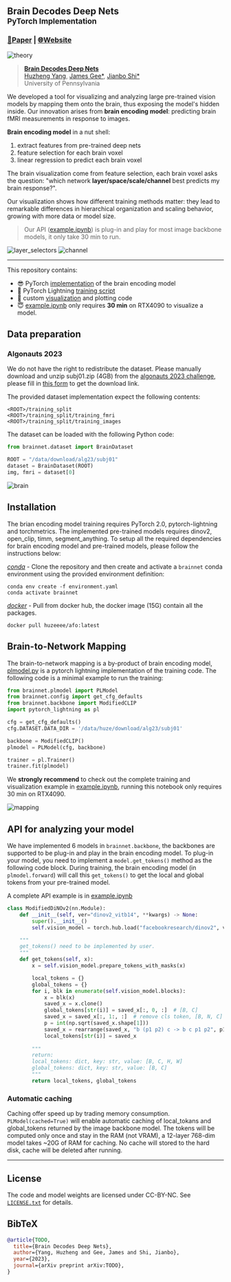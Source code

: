 
## Brain Decodes Deep Nets <br><sub> PyTorch Implementation</sub>


### [📄Paper](http://arxiv.org/abs/TODO) | [🌐Website](https://huzeyann.github.io/brain-decodes-deep-nets)

![theory](assets/brainnet.png)


> [**Brain Decodes Deep Nets**](http://arxiv.org/abs/TODO)<br>
> [Huzheng Yang](https://huzeyann.github.io/), [James Gee*](https://www.med.upenn.edu/apps/faculty/index.php/g5455356/p10656), [Jianbo Shi*](https://www.cis.upenn.edu/~jshi/)
> <br>University of Pennsylvania<br>

<!-- <details>
<summary>▶️Video</summary>
<iframe width="1932" height="881" src="https://www.youtube.com/embed/WX7V2O6SnN4" title="Brain Decodes Deep Nets" frameborder="0" allow="accelerometer; autoplay; clipboard-write; encrypted-media; gyroscope; picture-in-picture; web-share" allowfullscreen></iframe>
</details> -->



We developed a tool for visualizing and analyzing large pre-trained vision models by mapping them onto the brain, thus exposing the model's hidden inside. Our innovation arises from **brain encoding model**: predicting brain fMRI measurements in response to images.

**Brain encoding model** in a nut shell: 
1. extract features from pre-trained deep nets
2. feature selection for each brain voxel
3. linear regression to predict each brain voxel

The brain visualization come from feature selection, each brain voxel asks the question: "which network **layer/space/scale/channel** best predicts my brain response?".

Our visualization shows how different training methods matter: they lead to remarkable differences in hierarchical organization and scaling behavior, growing with more data or model size.

> Our API ([example.ipynb](example.ipynb)) is plug-in and play for most image backbone models, it only take 30 min to run.


![layer_selectors](assets/layer_selectors.png)
![channel](assets/channel_big.png)

---
This repository contains:

* 😎 PyTorch [implementation](brainnet/model.py) of the brain encoding model
* 🎸 PyTorch Lightning [training script](brainnet/plmodel.py)
* 🥁 custom [visualization](brainnet/plot_utils.py) and plotting code
* 😇 [example.ipynb](example.ipynb) only requires **30 min** on RTX4090 to visualize a model.



## Data preparation
### Algonauts 2023
We do not have the right to redistribute the dataset. Please manually download and unzip subj01.zip (4GB) from the [algonauts 2023 challenge](http://algonauts.csail.mit.edu/), please fill in [this form](https://docs.google.com/forms/d/e/1FAIpQLSehZkqZOUNk18uTjRTuLj7UYmRGz-OkdsU25AyO3Wm6iAb0VA/viewform
) to get the download link.

The provided dataset implementation expect the following contents:
```
<ROOT>/training_split
<ROOT>/training_split/training_fmri
<ROOT>/training_split/training_images
```

The dataset can be loaded with the following Python code:
```python
from brainnet.dataset import BrainDataset

ROOT = "/data/download/alg23/subj01"
dataset = BrainDataset(ROOT)
img, fmri = dataset[0]
```

![brain](assets/brain.gif)

## Installation
The brian encoding model training requires PyTorch 2.0, pytorch-lightning and torchmetrics. The implemented pre-trained models requires dinov2, open_clip, timm, segment_anything. To setup all the required dependencies for brain encoding model and pre-trained models, please follow the instructions below:

*[conda](https://docs.conda.io/projects/conda/en/latest/user-guide/getting-started.html)*  - Clone the repository and then create and activate a `brainnet` conda environment using the provided environment definition:

```shell
conda env create -f environment.yaml
conda activate brainnet
```

*[docker](https://docs.docker.com/get-docker/)* - Pull from docker hub, the docker image (15G) contain all the packages.

```shell
docker pull huzeeee/afo:latest
```

## Brain-to-Network Mapping
The brain-to-network mapping is a by-product of brain encoding model, [plmodel.py](brainnet/plmodel.py) is a pytorch lightning implementation of the training code. The following code is a minimal example to run the training:

```python
from brainnet.plmodel import PLModel
from brainnet.config import get_cfg_defaults
from brainnet.backbone import ModifiedCLIP
import pytorch_lightning as pl

cfg = get_cfg_defaults()
cfg.DATASET.DATA_DIR = '/data/huze/download/alg23/subj01'

backbone = ModifiedCLIP()
plmodel = PLModel(cfg, backbone)

trainer = pl.Trainer()
trainer.fit(plmodel)

```

We **strongly recommend** to check out the complete training and visualization example in [example.ipynb](example.ipynb), running this notebook only requires 30 min on RTX4090.

![mapping](assets/mapping.png)



## API for analyzing your model
We have implemented 6 models in `brainnet.backbone`, the backbones are supported to be plug-in and play in the brain encoding model. To plug-in your model, you need to implement a `model.get_tokens()` method as the following code block. During training, the brain encoding model (in `plmodel.forward`) will call this `get_tokens()` to get the local and global tokens from your pre-trained model.

A complete API example is in [example.ipynb](example.ipynb)
```python
class ModifiedDiNOv2(nn.Module):
    def __init__(self, ver="dinov2_vitb14", **kwargs) -> None:
        super().__init__()
        self.vision_model = torch.hub.load("facebookresearch/dinov2", ver)

    """
    get_tokens() need to be implemented by user.
    """
    def get_tokens(self, x):
        x = self.vision_model.prepare_tokens_with_masks(x)

        local_tokens = {}
        global_tokens = {}
        for i, blk in enumerate(self.vision_model.blocks):
            x = blk(x)
            saved_x = x.clone()
            global_tokens[str(i)] = saved_x[:, 0, :]  # [B, C]
            saved_x = saved_x[:, 1:, :]  # remove cls token, [B, N, C]
            p = int(np.sqrt(saved_x.shape[1]))
            saved_x = rearrange(saved_x, "b (p1 p2) c -> b c p1 p2", p1=p, p2=p)
            local_tokens[str(i)] = saved_x
        
        """
        return:
        local_tokens: dict, key: str, value: [B, C, H, W]
        global_tokens: dict, key: str, value: [B, C]
        """
        return local_tokens, global_tokens

```

### Automatic caching
Caching offer speed up by trading memory consumption. `PLModel(cached=True)` will enable automatic caching of local_tokans and global_tokens returned by the image backbone model. The tokens will be computed only once and stay in the RAM (not VRAM), a 12-layer 768-dim model takes ~20G of RAM for caching. No cache will stored to the hard disk, cache will be deleted after running.

---

## License
The code and model weights are licensed under CC-BY-NC. See [`LICENSE.txt`](LICENSE.txt) for details.

## BibTeX

```bibtex
@article{TODO,
  title={Brain Decodes Deep Nets},
  author={Yang, Huzheng and Gee, James and Shi, Jianbo},
  year={2023},
  journal={arXiv preprint arXiv:TODO},
}
```